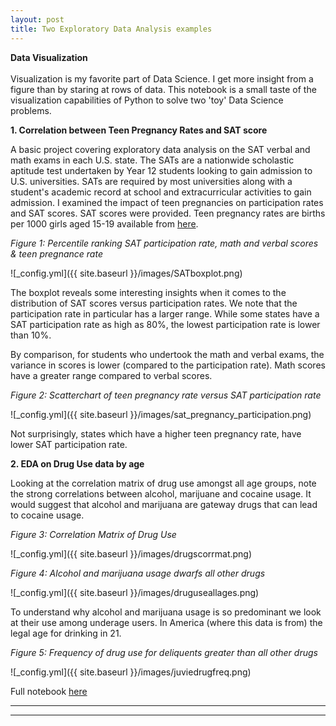 ```yaml
---
layout: post
title: Two Exploratory Data Analysis examples
---
```

**Data Visualization** <br />  <br />  Visualization is my favorite part of Data Science. I get more insight from a figure than by staring at rows of data. This notebook is a small taste of the visualization capabilities of Python to solve two 'toy' Data Science problems.

**1. Correlation between Teen Pregnancy Rates and SAT score**

A basic project covering exploratory data analysis on the SAT verbal and math exams in each U.S. state. The SATs are a nationwide scholastic aptitude test undertaken by Year 12 students looking to gain admission to U.S. universities. SATs are required by most universities along with a student's academic record at school and extracurricular activities to gain admission. I examined the impact of teen pregnancies on participation rates and SAT scores. SAT scores were provided. Teen pregnancy rates are births per 1000 girls aged 15-19 available from [here](https://thenationalcampaign.org/data/compare/1701).

*Figure 1: Percentile ranking SAT participation rate, math and verbal scores & teen pregnance rate*

![_config.yml]({{ site.baseurl }}/images/SATboxplot.png)

The boxplot reveals some interesting insights when it comes to the distribution of SAT scores versus participation rates. We note that the participation rate in particular has a larger range. While some states have a SAT participation rate as high as 80%, the lowest participation rate is lower than 10%.

By comparison, for students who undertook the math and verbal exams, the variance in scores is lower (compared to the participation rate). Math scores have a greater range compared to verbal scores.

*Figure 2: Scatterchart of teen pregnancy rate versus SAT participation rate*

![_config.yml]({{ site.baseurl }}/images/sat_pregnancy_participation.png)

Not surprisingly, states which have a higher teen pregnancy rate, have lower SAT participation rate.

**2. EDA on Drug Use data by age**

Looking at the correlation matrix of drug use amongst all age groups, note the strong correlations between alcohol, marijuane and cocaine usage. It would suggest that alcohol and marijuana are gateway drugs that can lead to cocaine usage.

*Figure 3: Correlation Matrix of Drug Use*

![_config.yml]({{ site.baseurl }}/images/drugscorrmat.png)

*Figure 4: Alcohol and marijuana usage dwarfs all other drugs*

![_config.yml]({{ site.baseurl }}/images/druguseallages.png)

To understand why alcohol and marijuana usage is so predominant we look at their use among underage users. In America (where this data is from) the legal age for drinking in 21.

*Figure 5: Frequency of drug use for deliquents greater than all other drugs*

![_config.yml]({{ site.baseurl }}/images/juviedrugfreq.png)

Full notebook [here](https://github.com/factorwonk/Portfolio/blob/master/SAT.ipynb)

----
****
